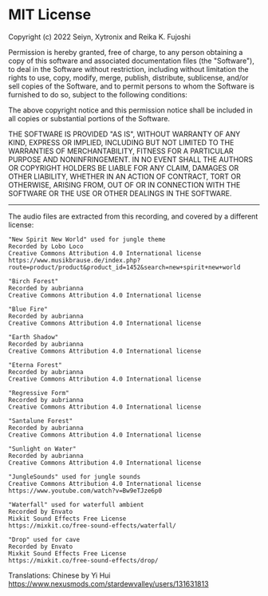 # MIT License

Copyright (c) 2022 Seiyn, Xytronix and Reika K. Fujoshi

Permission is hereby granted, free of charge, to any person obtaining a copy
of this software and associated documentation files (the "Software"), to deal
in the Software without restriction, including without limitation the rights
to use, copy, modify, merge, publish, distribute, sublicense, and/or sell
copies of the Software, and to permit persons to whom the Software is
furnished to do so, subject to the following conditions:

The above copyright notice and this permission notice shall be included in all
copies or substantial portions of the Software.

THE SOFTWARE IS PROVIDED "AS IS", WITHOUT WARRANTY OF ANY KIND, EXPRESS OR
IMPLIED, INCLUDING BUT NOT LIMITED TO THE WARRANTIES OF MERCHANTABILITY,
FITNESS FOR A PARTICULAR PURPOSE AND NONINFRINGEMENT. IN NO EVENT SHALL THE
AUTHORS OR COPYRIGHT HOLDERS BE LIABLE FOR ANY CLAIM, DAMAGES OR OTHER
LIABILITY, WHETHER IN AN ACTION OF CONTRACT, TORT OR OTHERWISE, ARISING FROM,
OUT OF OR IN CONNECTION WITH THE SOFTWARE OR THE USE OR OTHER DEALINGS IN THE
SOFTWARE.

-----------

The audio files are extracted from this recording, and covered by a different license:

    "New Spirit New World" used for jungle theme
    Recorded by Lobo Loco
    Creative Commons Attribution 4.0 International license
    https://www.musikbrause.de/index.php?route=product/product&product_id=1452&search=new+spirit+new+world

    "Birch Forest"
    Recorded by aubrianna
    Creative Commons Attribution 4.0 International license

    "Blue Fire"
    Recorded by aubrianna
    Creative Commons Attribution 4.0 International license

    "Earth Shadow"
    Recorded by aubrianna
    Creative Commons Attribution 4.0 International license

    "Eterna Forest"
    Recorded by aubrianna
    Creative Commons Attribution 4.0 International license

    "Regressive Form"
    Recorded by aubrianna
    Creative Commons Attribution 4.0 International license

    "Santalune Forest"
    Recorded by aubrianna
    Creative Commons Attribution 4.0 International license

    "Sunlight on Water"
    Recorded by aubrianna
    Creative Commons Attribution 4.0 International license

    "JungleSounds" used for jungle sounds
    Creative Commons Attribution 4.0 International license
    https://www.youtube.com/watch?v=Bw9eTJze6p0

    "Waterfall" used for waterfull ambient
    Recorded by Envato
    Mixkit Sound Effects Free License
    https://mixkit.co/free-sound-effects/waterfall/

    "Drop" used for cave
    Recorded by Envato
    Mixkit Sound Effects Free License
    https://mixkit.co/free-sound-effects/drop/

Translations:
Chinese by Yi Hui
https://www.nexusmods.com/stardewvalley/users/131631813